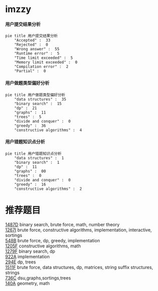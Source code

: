 # imzzy

<!-- tabs:start -->



#### **用户提交结果分析**

```mermaid
pie title 用户提交结果分析
    "Accepted" :  33
    "Rejected" :  0
    "Wrong answer" :  55
    "Runtime error" :  5
    "Time limit exceeded" :  5
    "Memory limit exceeded" :  0
    "Compilation error" :  2
    "Partial" :  0
```

#### **用户做题类型偏好分析**

```mermaid
pie title 用户做题类型偏好分析
    "data structures" :  35
    "binary search" :  15
    "dp" :  21
    "graphs" :  11
    "trees" :  5
    "divide and conquer" :  0
    "greedy" :  36
    "constructive algorithms" :  4
```
#### **用户错题知识点分析**

```mermaid
pie title 用户错题知识点分析
    "data structures" :  1
    "binary search" :  1
    "dp" :  11
    "graphs" :  00
    "trees" :  0
    "divide and conquer" :  0
    "greedy" :  16
    "constructive algorithms" :  2
```



<!-- tabs:end -->
# 推荐题目
[1487D](https://codeforces.com/contest/1487/problem/D)		binary search,
                        brute force,
                        math,
                        number theory		  
[1267I](https://codeforces.com/contest/1267/problem/I)		brute force,
                        constructive algorithms,
                        implementation,
                        interactive,
                        sortings		  
[548B](https://codeforces.com/contest/548/problem/B)		brute force,
                        dp,
                        greedy,
                        implementation		  
[1205F](https://codeforces.com/contest/1205/problem/F)		constructive algorithms,
                        math		  
[1279F](https://codeforces.com/contest/1279/problem/F)		binary search,
                        dp		  
[922A](https://codeforces.com/contest/922/problem/A)		implementation		  
[294E](https://codeforces.com/contest/294/problem/E)		dp,
                        trees		  
[1511F](https://codeforces.com/contest/1511/problem/F)		brute force,
                        data structures,
                        dp,
                        matrices,
                        string suffix structures,
                        strings		  
[736C](https://codeforces.com/contest/736/problem/C)		dsu,graphs,sortings,trees		  
[140A](https://codeforces.com/contest/140/problem/A)		geometry,
                        math		  
